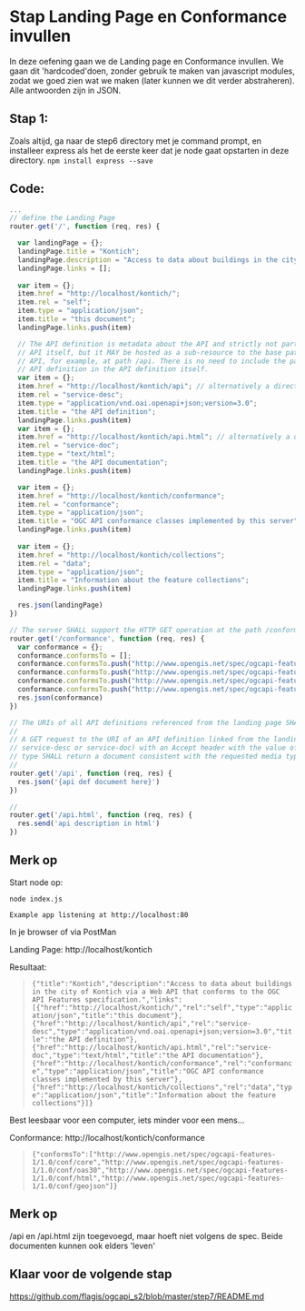 # Stap Landing Page en Conformance invullen

In deze oefening gaan we de Landing page en Conformance invullen.
We gaan dit 'hardcoded'doen, zonder gebruik te maken van javascript modules, zodat we goed zien wat we maken (later kunnen we dit verder abstraheren). Alle antwoorden zijn in JSON.


## Stap 1:
Zoals altijd, ga naar de step6 directory met je command prompt, en installeer express als het de eerste keer dat je node gaat opstarten in deze directory. `npm install express --save`

## Code:

```javascript
...
// define the Landing Page
router.get('/', function (req, res) {

  var landingPage = {};
  landingPage.title = "Kontich";
  landingPage.description = "Access to data about buildings in the city of Kontich via a Web API that conforms to the OGC API Features specification.";
  landingPage.links = [];
  
  var item = {};
  item.href = "http://localhost/kontich/";
  item.rel = "self";
  item.type = "application/json";
  item.title = "this document";
  landingPage.links.push(item)

  // The API definition is metadata about the API and strictly not part of the
  // API itself, but it MAY be hosted as a sub-resource to the base path of the
  // API, for example, at path /api. There is no need to include the path of the 
  // API definition in the API definition itself.
  var item = {};
  item.href = "http://localhost/kontich/api"; // alternatively a direct link to the yaml file elsewhere
  item.rel = "service-desc";
  item.type = "application/vnd.oai.openapi+json;version=3.0";
  item.title = "the API definition";
  landingPage.links.push(item)
  var item = {};
  item.href = "http://localhost/kontich/api.html"; // alternatively a direct link to the yaml file elsewhere
  item.rel = "service-doc";
  item.type = "text/html";
  item.title = "the API documentation";
  landingPage.links.push(item)

  var item = {};
  item.href = "http://localhost/kontich/conformance";
  item.rel = "conformance";
  item.type = "application/json";
  item.title = "OGC API conformance classes implemented by this server";
  landingPage.links.push(item)
  
  var item = {};
  item.href = "http://localhost/kontich/collections";
  item.rel = "data";
  item.type = "application/json";
  item.title = "Information about the feature collections";
  landingPage.links.push(item)

  res.json(landingPage)
})

// The server SHALL support the HTTP GET operation at the path /conformance.
router.get('/conformance', function (req, res) {
  var conformance = {};
  conformance.conformsTo = [];
  conformance.conformsTo.push("http://www.opengis.net/spec/ogcapi-features-1/1.0/conf/core");
  conformance.conformsTo.push("http://www.opengis.net/spec/ogcapi-features-1/1.0/conf/oas30");
  conformance.conformsTo.push("http://www.opengis.net/spec/ogcapi-features-1/1.0/conf/html");
  conformance.conformsTo.push("http://www.opengis.net/spec/ogcapi-features-1/1.0/conf/geojson");
  res.json(conformance)
})

// The URIs of all API definitions referenced from the landing page SHALL support the HTTP GET method.
//
// A GET request to the URI of an API definition linked from the landing page (link relations
// service-desc or service-doc) with an Accept header with the value of the link property 
// type SHALL return a document consistent with the requested media type.
//
router.get('/api', function (req, res) {
  res.json('{api def document here}')
})

// 
router.get('/api.html', function (req, res) {
  res.send('api description in html')
})

```

## Merk op

Start node op:

```
node index.js
```

`Example app listening at http://localhost:80`

In je browser of via PostMan

Landing Page:
http://localhost/kontich

Resultaat:

> `{"title":"Kontich","description":"Access to data about buildings in the city of Kontich via a Web API that conforms to the OGC API Features specification.","links":[{"href":"http://localhost/kontich/","rel":"self","type":"application/json","title":"this document"},{"href":"http://localhost/kontich/api","rel":"service-desc","type":"application/vnd.oai.openapi+json;version=3.0","title":"the API definition"},{"href":"http://localhost/kontich/api.html","rel":"service-doc","type":"text/html","title":"the API documentation"},{"href":"http://localhost/kontich/conformance","rel":"conformance","type":"application/json","title":"OGC API conformance classes implemented by this server"},{"href":"http://localhost/kontich/collections","rel":"data","type":"application/json","title":"Information about the feature collections"}]}`

Best leesbaar voor een computer, iets minder voor een mens...

Conformance:
http://localhost/kontich/conformance

> `{"conformsTo":["http://www.opengis.net/spec/ogcapi-features-1/1.0/conf/core","http://www.opengis.net/spec/ogcapi-features-1/1.0/conf/oas30","http://www.opengis.net/spec/ogcapi-features-1/1.0/conf/html","http://www.opengis.net/spec/ogcapi-features-1/1.0/conf/geojson"]}`

## Merk op
/api en /api.html zijn toegevoegd, maar hoeft niet volgens de spec. Beide documenten kunnen ook elders 'leven'

## Klaar voor de volgende stap
https://github.com/flagis/ogcapi_s2/blob/master/step7/README.md
